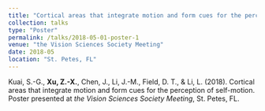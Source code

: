 ```yaml
---
title: "Cortical areas that integrate motion and form cues for the perception of self-motion."
collection: talks
type: "Poster"
permalink: /talks/2018-05-01-poster-1
venue: "the Vision Sciences Society Meeting"
date: 2018-05
location: "St. Petes, FL"
---
```

Kuai, S.-G., **Xu, Z.-X.**, Chen, J., Li, J.-M., Field, D. T., & Li, L. (2018). Cortical areas that integrate motion and form cues for the perception of self-motion. Poster presented at *the Vision Sciences Society Meeting*, St. Petes, FL. 
